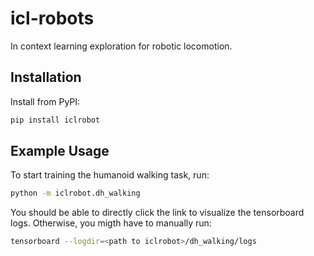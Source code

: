 # icl-robots

In context learning exploration for robotic locomotion.

## Installation

Install from PyPI:

```bash
pip install iclrobot
```

## Example Usage

To start training the humanoid walking task, run:
```bash
python -m iclrobot.dh_walking
```

You should be able to directly click the link to visualize the tensorboard logs.
Otherwise, you migth have to manually run:

```bash
tensorboard --logdir=<path to iclrobot>/dh_walking/logs
```

